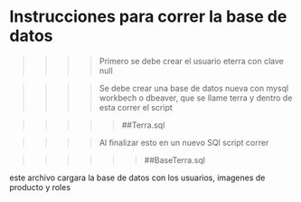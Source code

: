 # Instrucciones para correr la base de datos
>>>>Primero se debe crear el usuario eterra con clave null

>>>>Se debe crear una base de datos nueva con mysql workbech o dbeaver, que se llame terra y dentro de esta correr el script 

>>>>>##Terra.sql

>>>>Al finalizar esto en un nuevo SQl script correr 


>>>>>>##BaseTerra.sql

este archivo cargara la base de datos con los usuarios, imagenes de producto y roles 

